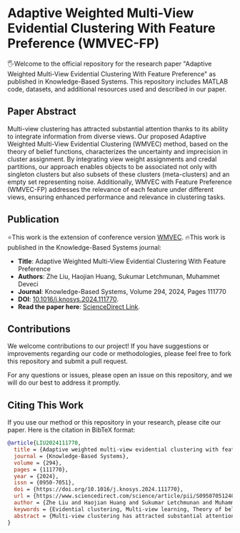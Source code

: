 # Adaptive Weighted Multi-View Evidential Clustering With Feature Preference (WMVEC-FP)

🖐️Welcome to the official repository for the research paper "Adaptive Weighted Multi-View Evidential Clustering With Feature Preference" as published in Knowledge-Based Systems. This repository includes MATLAB code, datasets, and additional resources used and described in our paper.

## Paper Abstract

Multi-view clustering has attracted substantial attention thanks to its ability to integrate information from diverse views. Our proposed Adaptive Weighted Multi-View Evidential Clustering (WMVEC) method, based on the theory of belief functions, characterizes the uncertainty and imprecision in cluster assignment. By integrating view weight assignments and credal partitions, our approach enables objects to be associated not only with singleton clusters but also subsets of these clusters (meta-clusters) and an empty set representing noise. Additionally, WMVEC with Feature Preference (WMVEC-FP) addresses the relevance of each feature under different views, ensuring enhanced performance and relevance in clustering tasks.

## Publication
⭐This work is the extension of conference version [WMVEC](https://github.com/JethroJames/WMVEC).
🔥This work is published in the Knowledge-Based Systems journal:

- **Title**: Adaptive Weighted Multi-View Evidential Clustering With Feature Preference
- **Authors**: Zhe Liu, Haojian Huang, Sukumar Letchmunan, Muhammet Deveci
- **Journal**: Knowledge-Based Systems, Volume 294, 2024, Pages 111770
- **DOI**: [10.1016/j.knosys.2024.111770](https://doi.org/10.1016/j.knosys.2024.111770).
- **Read the paper here**: [ScienceDirect Link](https://www.sciencedirect.com/science/article/pii/S0950705124004052).

## Contributions
We welcome contributions to our project! If you have suggestions or improvements regarding our code or methodologies, please feel free to fork this repository and submit a pull request.

For any questions or issues, please open an issue on this repository, and we will do our best to address it promptly.

## Citing This Work

If you use our method or this repository in your research, please cite our paper. Here is the citation in BibTeX format:

```bibtex
@article{LIU2024111770,
  title = {Adaptive weighted multi-view evidential clustering with feature preference},
  journal = {Knowledge-Based Systems},
  volume = {294},
  pages = {111770},
  year = {2024},
  issn = {0950-7051},
  doi = {https://doi.org/10.1016/j.knosys.2024.111770},
  url = {https://www.sciencedirect.com/science/article/pii/S0950705124004052},
  author = {Zhe Liu and Haojian Huang and Sukumar Letchmunan and Muhammet Deveci},
  keywords = {Evidential clustering, Multi-view learning, Theory of belief functions, Credal partition},
  abstract = {Multi-view clustering has attracted substantial attention thanks to its ability to integrate information from diverse views. However, the existing methods can only generate hard or fuzzy partitions, which cannot effectively represent the uncertainty and imprecision when facing objects in overlapping clusters, thus increasing the risk of error. To solve the above problems, in this paper, we propose an adaptive weighted multi-view evidential clustering (WMVEC) method based on the theory of belief functions to characterize the uncertainty and imprecision in cluster assignment. Technically, we integrate view weight assignments and credal partition between objects and cluster prototypes into a joint learning framework. The credal partition offers a more comprehensive insight into the data by enabling objects to be associated with not only singleton clusters but also subsets of these clusters (termed meta-clusters) and the empty set, which represents a noise cluster. To avoid the interference of irrelevant and redundant features, we further present a weighted multi-view evidential clustering with feature preference (WMVEC-FP) to learn the importance of each feature under different views. We suggest the objective functions of WMVEC and WMVEC-FP and design alternating optimization schemes to obtain the optimal solutions, respectively. Through an extensive array of experiments, it has been demonstrated that our proposed clustering methods outperform other related and state-of-the-art methods in terms of their advantages and overall effectiveness.}
}



